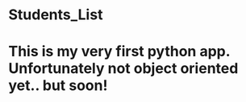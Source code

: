 # Students_List
# This is my very first python app. Unfortunately not object oriented yet.. but soon!
